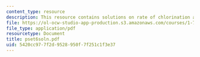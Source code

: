 ```yaml
---
content_type: resource
description: This resource contains solutions on rate of chlorination and pH.
file: https://ol-ocw-studio-app-production.s3.amazonaws.com/courses/1-76-aquatic-chemistry-fall-2005/5420cc977f2d9528950f7f251c1f3e37_pset6soln.pdf
file_type: application/pdf
resourcetype: Document
title: pset6soln.pdf
uid: 5420cc97-7f2d-9528-950f-7f251c1f3e37
---
```

